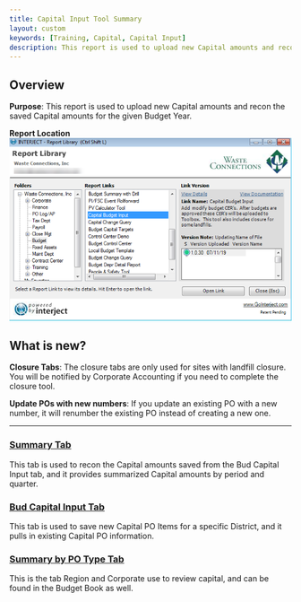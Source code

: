 ```yaml
---
title: Capital Input Tool Summary
layout: custom
keywords: [Training, Capital, Capital Input]
description: This report is used to upload new Capital amounts and recon the saved Capital amounts for the given Budget Year.
---
```


## Overview

**Purpose**:  This report is used to upload new Capital amounts and recon the saved Capital amounts for the given Budget Year.

**Report Location**<br>
![](/images/WCNTraining/Capital/CapitalBudgetInput_ReportLibrary.png)

## What is new?

**Closure Tabs**:
The closure tabs are only used for sites with landfill closure. You will be notified by Corporate Accounting if you need to complete the closure tool.

**Update POs with new numbers**:
If you update an existing PO with a new number, it will renumber the existing PO instead of creating a new one.

___
### [ Summary Tab ](/bApps/InterjectTraining/Capital/CapitalSummary.html)

This tab is used to recon the Capital amounts saved from the Bud Capital Input tab, and it provides summarized Capital amounts by period and quarter.

### [ Bud Capital Input Tab ](/bApps/InterjectTraining/Capital/CapitalInput.html)

This tab is used to save new Capital PO Items for a specific District, and it pulls in existing Capital PO information.

### [ Summary by PO Type Tab ](/bApps/InterjectTraining/Capital/CapitalSummaryPOType.html)

This is the tab Region and Corporate use to review capital, and can be found in the Budget Book as well.

